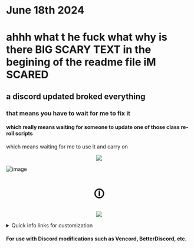 # June 18th 2024
# ahhh what t he fuck what why is there BIG SCARY  TEXT in the begining of the readme file iM SCARED

## a discord updated broked everything
### that means you have to wait for me to fix it
#### which really means waiting for someone to update one of those class re-roll scripts
which means waiting for me to use it and carry on




<p align="center">
  <img src="https://github.com/SlippingGittys-Discord-Themes/Diskette/assets/76500838/100f2a9e-0da5-4c91-ae34-7d349be7a0d3" />
</p>

![image](https://github.com/SlippingGittys-Discord-Themes/Diskette/assets/76500838/8c38fe9e-185b-4c98-b459-fbfbea6bae1c)



<h1 align="center">🛈</h1>
<p align="center">
  <img src="https://github.com/SlippingGittys-Discord-Themes/Diskette/assets/76500838/6e26922c-3ee9-4735-bdec-270dcdd1ed63" />
</p>


<details>
<summary>Quick info links for customization </summary>
      
[Click here for info on how to make your own color schemes.](https://github.com/SlippingGittys-Discord-Themes/Diskette/wiki/Making-your-own-Color-Schemes)

[Click here for info on how to enable transparency.](https://github.com/SlippingGittys-Discord-Themes/Diskette/wiki/Transparency)

</details>

#### For use with Discord modifications such as Vencord, BetterDiscord, etc.
